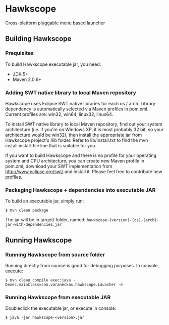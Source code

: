 # Hawkscope

Cross-platform pluggable menu based launcher

## Building Hawkscope

### Prequisites
To build Hawkscope executable jar, you need:
 * JDK 5+
 * Maven 2.0.6+

### Adding SWT native library to local Maven repository

Hawkscope uses Eclipse SWT native libraries for each os / arch. Library
dependency is automatically selected via Maven profiles in pom.xml.
Current profiles are: win32, win64, linux32, linux64.

To install SWT native library to local Maven repository, find out your
system architecture (i.e. if you're on Windows XP, it is most probably 32 bit,
so your architecture would be win32), then install the appropriate jar from
Hawkscope project's /lib folder. Refer to lib/install.txt to find the
mvn install:install-file line that is suitable for you.

If you want to build Hawkscope and there is no profile for your operating system
and CPU architecture, you can create new Maven profile in pom.xml, download your
SWT implementation from http://www.eclipse.org/swt/ and install it. Please
feel free to contribute new profiles.

### Packaging Hawkscope + dependencies into executable JAR

To build an executable jar, simply run:

```console
$ mvn clean package
```

The jar will be in target/ folder, named: `hawkscope-(version)-(os)-(arch)-jar-with-dependencies.jar`

## Running Hawkscope

### Running Hawkscope from source folder
Running directly from source is good for debugging purposes. In console, execute:

```console
$ mvn clean compile exec:java -Dexec.mainClass=com.varaneckas.hawkscope.Launcher -e
```

### Running Hawkscope from executable JAR

Doubleclick the executable jar, or execute in console:

```console
$ java -jar hawkscope-<version>.jar
```
